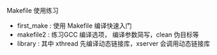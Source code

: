 Makefile 使用练习

* first_make : 使用 Makefile 编译快速入门
* makefile2 : 练习GCC 编译选项， 编译参数简写，clean 伪目标等
* library : 其中 xthread 先编译动态链接库，xserver 会调用动态链接库

